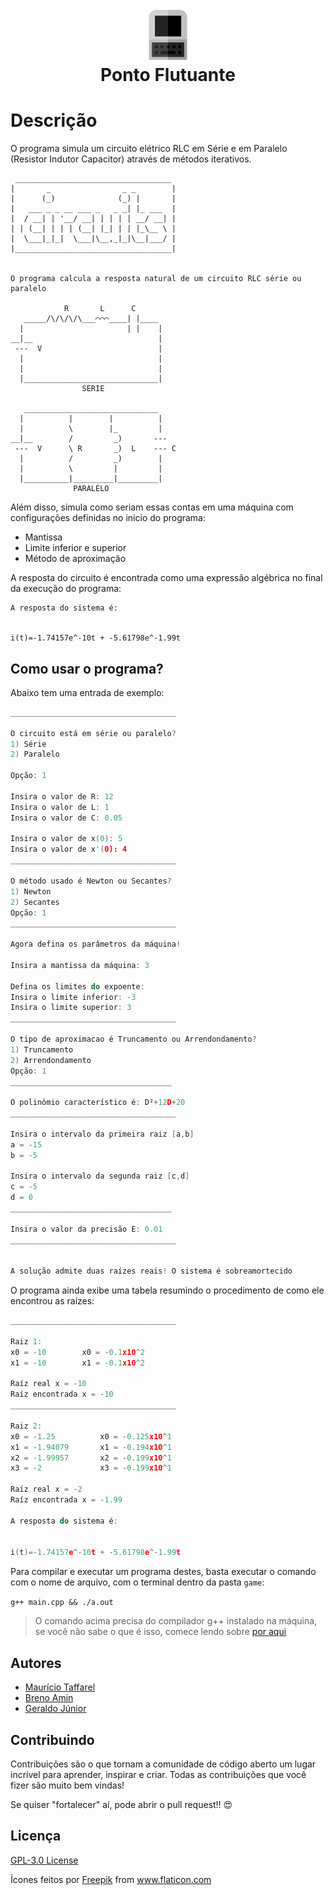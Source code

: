 <h1 align="center">
  <br>
  <a href="#"><img src="assets/old-computer.png" alt="Just a simple icon" width="80"></a>
  <br>
  Ponto Flutuante
  <br>
</h1>

# Descrição
O programa simula um circuito elétrico RLC em Série e em Paralelo (Resistor Indutor Capacitor) através de métodos iterativos.

```
 ___________________________________
|       _                _ _        |
|      (_)              (_) |       |
|   ___ _ _ __ ___ _   _ _| |_ ___  |
|  / __| | '__/ __| | | | | __/ __| |
| | (__| | | | (__| |_| | | |_\__ \ |
|  \___|_|_|  \___|\__,_|_|\__|___/ |
|___________________________________|


O programa calcula a resposta natural de um circuito RLC série ou paralelo

            R       L      C
   _____/\/\/\/\___⌒⌒⌒____| |____
  |                       | |    |
__|__                            |
 ---  V                          |
  |                              |
  |                              |
  |______________________________|
                SERIE

   ______________________________
  |          |        |          |
  |          \        |_         |
__|__        /         _)       ---
 ---  V      \ R       _)  L    --- C
  |          /         _)        |
  |          \         |         |
  |__________|_________|_________|
              PARALELO

```

Além disso, simula como seriam essas contas em uma máquina com configurações definidas no inicio do programa:

- Mantissa
- Limite inferior e superior
- Método de aproximação

A resposta do circuito é encontrada como uma expressão algébrica no final da execução do programa:
```
A resposta do sistema é:


i(t)=-1.74157e^-10t + -5.61798e^-1.99t
```

## Como usar o programa?
Abaixo tem uma entrada de exemplo:

```c
_____________________________________

O circuito está em série ou paralelo?
1) Série 
2) Paralelo

Opção: 1

Insira o valor de R: 12
Insira o valor de L: 1
Insira o valor de C: 0.05

Insira o valor de x(0): 5
Insira o valor de x'(0): 4
_____________________________________

O método usado é Newton ou Secantes? 
1) Newton 
2) Secantes
Opção: 1
_____________________________________

Agora defina os parâmetros da máquina!

Insira a mantissa da máquina: 3

Defina os limites do expoente:
Insira o limite inferior: -3
Insira o limite superior: 3
_____________________________________

O tipo de aproximacao é Truncamento ou Arrendondamento? 
1) Truncamento 
2) Arrendondamento
Opção: 1
____________________________________

O polinômio característico é: D²+12D+20
_____________________________________

Insira o intervalo da primeira raiz [a,b]
a = -15
b = -5

Insira o intervalo da segunda raiz [c,d]
c = -5
d = 0
____________________________________

Insira o valor da precisão E: 0.01
_____________________________________


A solução admite duas raízes reais! O sistema é sobreamortecido
```

O programa ainda exibe uma tabela resumindo o procedimento de como ele encontrou as raízes:

```c
_____________________________________

Raiz 1:
x0 = -10		x0 = -0.1x10^2
x1 = -10		x1 = -0.1x10^2

Raíz real x = -10
Raíz encontrada x = -10
_____________________________________

Raiz 2:
x0 = -1.25		    x0 = -0.125x10^1
x1 = -1.94079		x1 = -0.194x10^1
x2 = -1.99957		x2 = -0.199x10^1
x3 = -2		        x3 = -0.199x10^1

Raíz real x = -2
Raíz encontrada x = -1.99

A resposta do sistema é:


i(t)=-1.74157e^-10t + -5.61798e^-1.99t
```

Para compilar e executar um programa destes, basta executar o comando com o nome de arquivo, com o terminal dentro da pasta `game`:

```g++ main.cpp && ./a.out```

> O comando acima precisa do compilador g++ instalado na máquina, se você não sabe o que é isso, comece lendo sobre [por aqui](https://pt.wikipedia.org/wiki/GNU_Compiler_Collection)

## Autores
- [Maurício Taffarel](https://github.com/taffarel55/)
- [Breno Amin](https://github.com/brenoamin)
- [Geraldo Júnior](https://github.com/GeraldinJr)

## Contribuindo
Contribuições são o que tornam a comunidade de código aberto um lugar incrível para aprender, inspirar e criar. Todas as contribuições que você fizer são muito bem vindas! 

Se quiser "fortalecer" aí, pode abrir o pull request!! :heart_eyes:

## Licença
[GPL-3.0 License ](https://github.com/taffarel55/Interpolador/blob/master/LICENSE)

<div>Ícones feitos por <a href="https://www.freepik.com" title="Freepik">Freepik</a> from <a href="https://www.flaticon.com/br/" title="Flaticon">www.flaticon.com</a></div>
